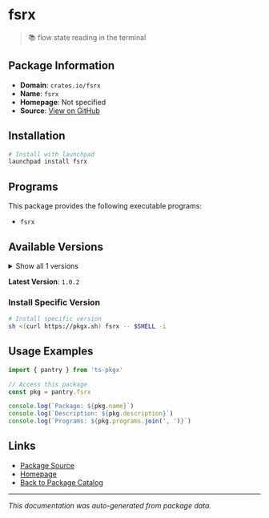 # fsrx

> 📚 flow state reading in the terminal

## Package Information

- **Domain**: `crates.io/fsrx`
- **Name**: `fsrx`
- **Homepage**: Not specified
- **Source**: [View on GitHub](https://github.com/pkgxdev/pantry/tree/main/projects/crates.io/fsrx/package.yml)

## Installation

```bash
# Install with launchpad
launchpad install fsrx
```

## Programs

This package provides the following executable programs:

- `fsrx`

## Available Versions

<details>
<summary>Show all 1 versions</summary>

- `1.0.2`

</details>

**Latest Version**: `1.0.2`

### Install Specific Version

```bash
# Install specific version
sh <(curl https://pkgx.sh) fsrx -- $SHELL -i
```

## Usage Examples

```typescript
import { pantry } from 'ts-pkgx'

// Access this package
const pkg = pantry.fsrx

console.log(`Package: ${pkg.name}`)
console.log(`Description: ${pkg.description}`)
console.log(`Programs: ${pkg.programs.join(', ')}`)
```

## Links

- [Package Source](https://github.com/pkgxdev/pantry/tree/main/projects/crates.io/fsrx/package.yml)
- [Homepage](#)
- [Back to Package Catalog](../../../package-catalog.md)

---

*This documentation was auto-generated from package data.*

